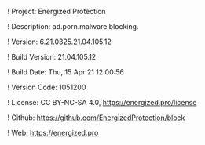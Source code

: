 ! Project: Energized Protection

! Description: ad.porn.malware blocking.

! Version: 6.21.0325.21.04.105.12

! Build Version: 21.04.105.12

! Build Date: Thu, 15 Apr 21 12:00:56

! Version Code: 1051200

! License: CC BY-NC-SA 4.0, https://energized.pro/license

! Github: https://github.com/EnergizedProtection/block

! Web: https://energized.pro
